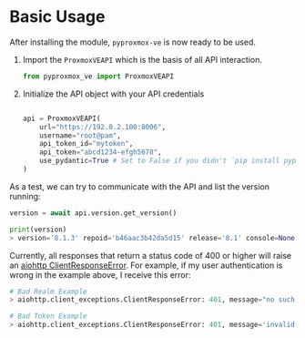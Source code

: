 # Basic Usage

After installing the module, `pyproxmox-ve` is now ready to be used.



1. Import the `ProxmoxVEAPI` which is the basis of all API interaction.

    ```python
    from pyproxmox_ve import ProxmoxVEAPI
    ```

2. Initialize the API object with your API credentials

    ```python

    api = ProxmoxVEAPI(
        url="https://192.0.2.100:8006",
        username="root@pam",
        api_token_id="mytoken",
        api_token="abcd1234-efgh5678",
        use_pydantic=True # Set to False if you didn't `pip install pyproxmox-ve[pydantic]`
    )
    ```

As a test, we can try to communicate with the API and list the version running:

```python
version = await api.version.get_version()

print(version)
> version='8.1.3' repoid='b46aac3b42da5d15' release='8.1' console=None
```

Currently, all responses that return a status code of 400 or higher will raise an [aiohttp ClientResponseError](https://docs.aiohttp.org/en/stable/client_reference.html#aiohttp.ClientResponseError). For example, if my user authentication is wrong in the example above, I receive this error:

```python
# Bad Realm Example
> aiohttp.client_exceptions.ClientResponseError: 401, message="no such user ('root@badrealm')", url=URL('https://192.0.2.100:8006/api2/json/version')

# Bad Token Example
> aiohttp.client_exceptions.ClientResponseError: 401, message='invalid token value!', url=URL('https://192.0.2.100:8006/api2/json/version')
```
